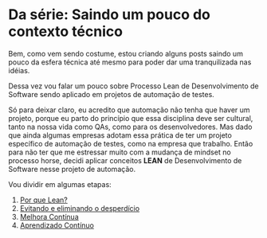 # Da série: Saindo um pouco do contexto técnico

Bem, como vem sendo costume, estou criando alguns posts saindo um pouco da esfera técnica até mesmo para poder dar uma tranquilizada nas idéias.

Dessa vez vou falar um pouco sobre Processo Lean de Desenvolvimento de Software sendo aplicado em projetos de automação de testes.

Só para deixar claro, eu acredito que automação não tenha que haver um projeto, porque eu parto do princípio que essa disciplina deve ser cultural, tanto na nossa vida como QAs, como para os desenvolvedores. Mas dado que ainda algumas empresas adotam essa prática de ter um projeto específico de automação de testes, como na empresa que trabalho. Então para não ter que me estressar muito com a mudança de mindset no processo horse, decidi aplicar conceitos **LEAN** de Desenvolvimento de Software nesse projeto de automação.

Vou dividir em algumas etapas:

1. [Por que Lean?](https://github.com/thiagomarquessp/lean-em-projetos-automacao/blob/master/por-que-lean.md)
2. [Evitando e eliminando o desperdício](https://github.com/thiagomarquessp/lean-em-projetos-automacao/blob/master/eliminar-evitar-desperdicios.md)
3. [Melhora Contínua](https://github.com/thiagomarquessp/lean-em-projetos-automacao/blob/master/melhora-continua.md)
4. [Aprendizado Contínuo](https://github.com/thiagomarquessp/lean-em-projetos-automacao/blob/master/aprendizado-continuo.md)

